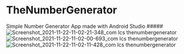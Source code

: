 # TheNumberGenerator
Simple Number Generator App made with Android Studio
#####![Screenshot_2021-11-22-11-02-21-348_com lcs thenumbergenerator](https://user-images.githubusercontent.com/43496943/142928940-b1007708-c76d-47ed-bc13-1b191ecf7873.jpg)
![Screenshot_2021-11-22-11-02-00-693_com lcs thenumbergenerator](https://user-images.githubusercontent.com/43496943/142928973-7b84dce4-90fc-4d3e-b23a-9ea07927dc6d.jpg)
![Screenshot_2021-11-22-11-02-11-428_com lcs thenumbergenerator](https://user-images.githubusercontent.com/43496943/142928982-2c600450-507f-4c52-bc53-4b87346aa170.jpg)
